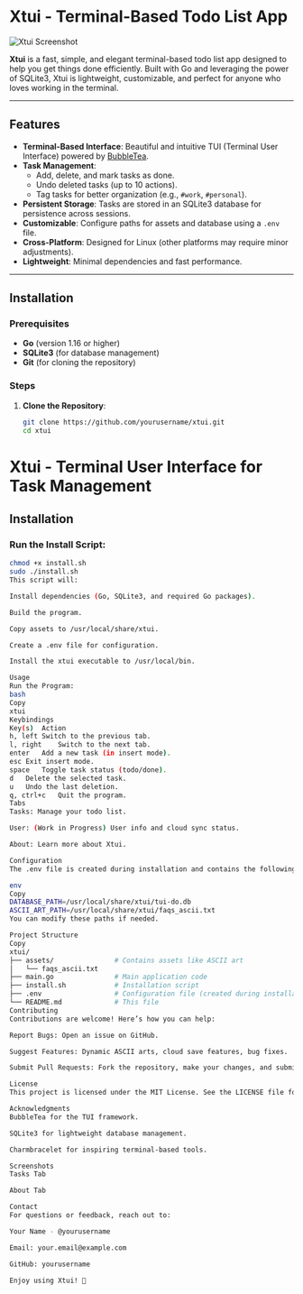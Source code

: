 # Xtui - Terminal-Based Todo List App

![Xtui Screenshot](assets/xtui_screenshot.png) <!-- Add a screenshot if available -->

**Xtui** is a fast, simple, and elegant terminal-based todo list app designed to help you get things done efficiently. Built with Go and leveraging the power of SQLite3, Xtui is lightweight, customizable, and perfect for anyone who loves working in the terminal.

---

## Features

- **Terminal-Based Interface**: Beautiful and intuitive TUI (Terminal User Interface) powered by [BubbleTea](https://github.com/charmbracelet/bubbletea).
- **Task Management**:
  - Add, delete, and mark tasks as done.
  - Undo deleted tasks (up to 10 actions).
  - Tag tasks for better organization (e.g., `#work`, `#personal`).
- **Persistent Storage**: Tasks are stored in an SQLite3 database for persistence across sessions.
- **Customizable**: Configure paths for assets and database using a `.env` file.
- **Cross-Platform**: Designed for Linux (other platforms may require minor adjustments).
- **Lightweight**: Minimal dependencies and fast performance.

---

## Installation

### Prerequisites

- **Go** (version 1.16 or higher)
- **SQLite3** (for database management)
- **Git** (for cloning the repository)

### Steps

1. **Clone the Repository**:
   ```bash
   git clone https://github.com/yourusername/xtui.git
   cd xtui
# Xtui - Terminal User Interface for Task Management

## Installation

### Run the Install Script:

```bash
chmod +x install.sh
sudo ./install.sh
This script will:

Install dependencies (Go, SQLite3, and required Go packages).

Build the program.

Copy assets to /usr/local/share/xtui.

Create a .env file for configuration.

Install the xtui executable to /usr/local/bin.

Usage
Run the Program:
bash
Copy
xtui
Keybindings
Key(s)	Action
h, left	Switch to the previous tab.
l, right	Switch to the next tab.
enter	Add a new task (in insert mode).
esc	Exit insert mode.
space	Toggle task status (todo/done).
d	Delete the selected task.
u	Undo the last deletion.
q, ctrl+c	Quit the program.
Tabs
Tasks: Manage your todo list.

User: (Work in Progress) User info and cloud sync status.

About: Learn more about Xtui.

Configuration
The .env file is created during installation and contains the following configuration:

env
Copy
DATABASE_PATH=/usr/local/share/xtui/tui-do.db
ASCII_ART_PATH=/usr/local/share/xtui/faqs_ascii.txt
You can modify these paths if needed.

Project Structure
Copy
xtui/
├── assets/               # Contains assets like ASCII art
│   └── faqs_ascii.txt
├── main.go               # Main application code
├── install.sh            # Installation script
├── .env                  # Configuration file (created during installation)
└── README.md             # This file
Contributing
Contributions are welcome! Here’s how you can help:

Report Bugs: Open an issue on GitHub.

Suggest Features: Dynamic ASCII arts, cloud save features, bug fixes.

Submit Pull Requests: Fork the repository, make your changes, and submit a PR.

License
This project is licensed under the MIT License. See the LICENSE file for details.

Acknowledgments
BubbleTea for the TUI framework.

SQLite3 for lightweight database management.

Charmbracelet for inspiring terminal-based tools.

Screenshots
Tasks Tab

About Tab

Contact
For questions or feedback, reach out to:

Your Name - @yourusername

Email: your.email@example.com

GitHub: yourusername

Enjoy using Xtui! 🚀
